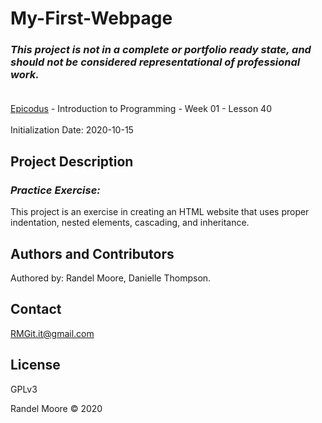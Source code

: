 # My-First-Webpage
### _This project is not in a complete or portfolio ready state, and should not be considered representational of professional work._<br><br>
[Epicodus](https://www.epicodus.com/) - Introduction to Programming - Week 01 - Lesson 40<br><br>
Initialization Date: 2020-10-15

## Project Description
### _Practice Exercise:_<br>
This project is an exercise in creating an HTML website that uses proper indentation, nested elements, cascading, and inheritance.

## Authors and Contributors
Authored by: Randel Moore, Danielle Thompson.

## Contact
RMGit.it@gmail.com

## License

GPLv3

Randel Moore © 2020
